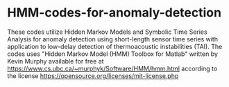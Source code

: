 # HMM-codes-for-anomaly-detection
These codes utilize Hidden Markov Models and Symbolic Time Series Analysis for anomaly detection using short-length sensor time series with application to low-delay detection of thermoacoustic instabilities (TAI).
The codes uses "Hidden Markov Model (HMM) Toolbox for Matlab" written by Kevin Murphy available for free at https://www.cs.ubc.ca/~murphyk/Software/HMM/hmm.html according to the license  https://opensource.org/licenses/mit-license.php
